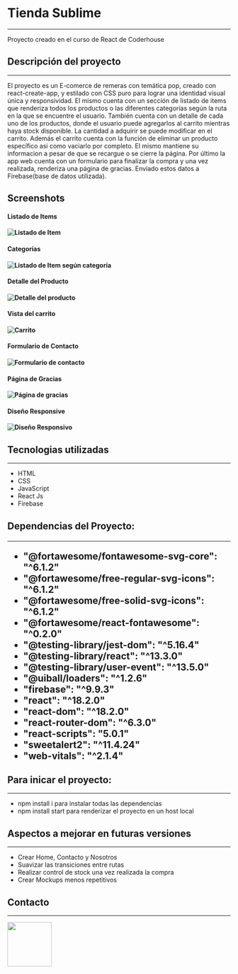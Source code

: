 <h1>Tienda Sublime</h1>
<hr>
<p>Proyecto creado en el curso de React de Coderhouse</p>
<h2>Descripción del proyecto</h2>
<hr>
<p>El proyecto es un E-comerce de remeras con temática pop, creado con react-create-app, y estilado con CSS puro para lograr una identidad visual única y responsividad.
El mismo cuenta con un sección de listado de items que renderiza todos los productos o las diferentes categorías según la ruta en la que se encuentre el usuario. También cuenta con un detalle de cada uno de los productos, donde el usuario puede agregarlos al carrito mientras haya stock disponible. 
La cantidad a adquirir se puede modificar en el carrito. Además el carrito cuenta con la función de eliminar un producto específico asi como vaciarlo por completo. El mismo mantiene su informacion a pesar de que se recargue o se cierre la página.
Por último la app web cuenta con un formulario para finalizar la compra y una vez realizada, renderiza una página de gracias. Enviado estos datos a Firebase(base de datos utilizada).</p>
<h2>Screenshots</h2>
<h4>Listado de Items<h4>
<img src="https://res.cloudinary.com/dveku4pvl/image/upload/v1662322778/home_ta3iti.jpg" alt="Listado de Item">
<h4>Categorías<h4>
<img src="https://res.cloudinary.com/dveku4pvl/image/upload/v1662322778/categoria_gcbj8m.jpg" alt="Listado de Item según categoría">
<h4>Detalle del Producto<h4>
<img src="https://res.cloudinary.com/dveku4pvl/image/upload/v1662322778/detalle_b42qri.jpg" alt="Detalle del producto">
<h4>Vista del carrito<h4>
<img src="https://res.cloudinary.com/dveku4pvl/image/upload/v1662322778/carrito_hxjaa7.jpg" alt="Carrito">
<h4>Formulario de Contacto<h4>
<img src="https://res.cloudinary.com/dveku4pvl/image/upload/v1662322778/checkout_wtsnux.jpg" alt="Formulario de contacto">
<h4>Página de Gracias<h4>
<img src="https://res.cloudinary.com/dveku4pvl/image/upload/v1662322778/pagina-gracias_ieuqq8.jpg" alt="Página de gracias">
<h4>Diseño Responsive<h4>
<img src="https://res.cloudinary.com/dveku4pvl/image/upload/v1662322778/responsive_pn8xzp.jpg" alt="Diseño Responsivo">
<h2>Tecnologias utilizadas</h2>
<hr>
<ul>
<li>HTML</li>
<li>CSS</li>
<li>JavaScript</li>
<li>React Js</li>
<li>Firebase</li>
</ul>
<h2>Dependencias del Proyecto:
<hr>
<ul>
<li>"@fortawesome/fontawesome-svg-core": "^6.1.2" </li>
<li>"@fortawesome/free-regular-svg-icons": "^6.1.2"</lo>
<li>"@fortawesome/free-solid-svg-icons": "^6.1.2"</li>
<li>"@fortawesome/react-fontawesome": "^0.2.0"</li>
<li>"@testing-library/jest-dom": "^5.16.4"</li>
<li>"@testing-library/react": "^13.3.0"</li>
<li>"@testing-library/user-event": "^13.5.0"</li>
<li>"@uiball/loaders": "^1.2.6"</li>
<li>"firebase": "^9.9.3"</li>
<li>"react": "^18.2.0"</li>
<li>"react-dom": "^18.2.0"</li>
<li> "react-router-dom": "^6.3.0"</li>
<li>"react-scripts": "5.0.1"</li>
<li>"sweetalert2": "^11.4.24"</li>
<li> "web-vitals": "^2.1.4"</li>
</ul>
<h2>Para inicar el proyecto:</h2>
<hr>
<ul>
<li>npm install i para instalar todas las dependencias</li>
<li>npm install start para renderizar el proyecto en un host local</li>
</ul>
<h2> Aspectos a mejorar en futuras versiones</h2>
<hr>
<ul>
<li>Crear Home, Contacto y Nosotros</li>
<li>Suavizar las transiciones entre rutas</li>
<li>Realizar control de stock una vez realizada la compra</li>
<li>Crear Mockups menos repetitivos</li>
</ul>
<h2>Contacto</h2>
<hr>
<a href="https://www.linkedin.com/in/german-varas-186087236/"><img target="_blank" src="https://cdn.jsdelivr.net/gh/devicons/devicon/icons/linkedin/linkedin-original.svg" style="width: 100px">